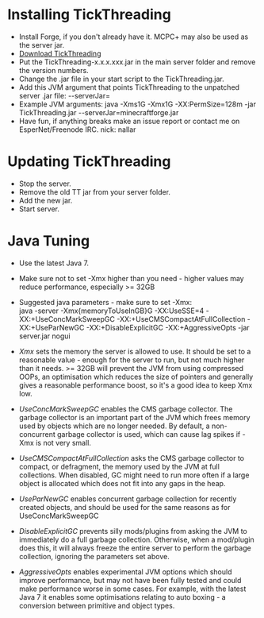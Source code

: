 Installing TickThreading
==========

- Install Forge, if you don't already have it. MCPC+ may also be used as the server jar.
- [Download TickThreading](http://nallar.me/buildservice/job/TickThreading-1.6.4/)
- Put the TickThreading-x.x.x.xxx.jar in the main server folder and remove the version numbers.
- Change the .jar file in your start script to the TickThreading.jar.
- Add this JVM argument that points TickThreading to the unpatched server .jar file: --serverJar=
- Example JVM arguments: java -Xms1G -Xmx1G -XX:PermSize=128m -jar TickThreading.jar --serverJar=minecraftforge.jar
- Have fun, if anything breaks make an issue report or contact me on EsperNet/Freenode IRC. nick: nallar

Updating TickThreading
==========

- Stop the server.
- Remove the old TT jar from your server folder.
- Add the new jar.
- Start server.


Java Tuning
==========

- Use the latest Java 7.
- Make sure not to set -Xmx higher than you need - higher values may reduce performance, especially >= 32GB
- Suggested java parameters - make sure to set -Xmx:  
    java -server -Xmx{memoryToUseInGB}G -XX:UseSSE=4 -XX:+UseConcMarkSweepGC -XX:+UseCMSCompactAtFullCollection -XX:+UseParNewGC -XX:+DisableExplicitGC -XX:+AggressiveOpts -jar server.jar nogui

- *Xmx* sets the memory the server is allowed to use. It should be set to a reasonable value - enough for the server to run, but not much higher than it needs. >= 32GB will prevent the JVM from using
compressed OOPs, an optimisation which reduces the size of pointers and generally gives a reasonable performance boost, so it's a good idea to keep Xmx low.
- *UseConcMarkSweepGC* enables the CMS garbage collector. The garbage collector is an important part of the JVM which frees memory used by objects which are no longer needed. By default,
a non-concurrent garbage collector is used, which can cause lag spikes if -Xmx is not very small.
- *UseCMSCompactAtFullCollection* asks the CMS garbage collector to compact, or defragment, the memory used by the JVM at full collections. When disabled, GC might need to run more often if a large
object is allocated which does not fit into any gaps in the heap.
- *UseParNewGC* enables concurrent garbage collection for recently created objects, and should be used for the same reasons as for UseConcMarkSweepGC
- *DisableExplicitGC* prevents silly mods/plugins from asking the JVM to immediately do a full garbage collection. Otherwise, when a mod/plugin does this, it will always freeze the entire server to perform the
garbage collection, ignoring the parameters set above.
- *AggressiveOpts* enables experimental JVM options which should improve performance, but may not have been fully tested and could make performance worse in some cases. For example, with the latest Java 7
it enables some optimisations relating to auto boxing - a conversion between primitive and object types.
